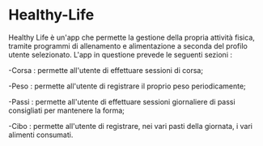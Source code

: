 # Healthy-Life

Healthy Life è un'app che permette la gestione della propria attività fisica, tramite programmi di allenamento e alimentazione a seconda
del profilo utente selezionato. L'app in questione prevede le seguenti sezioni :

-Corsa : permette all'utente di effettuare sessioni di corsa;

-Peso : permette all'utente di registrare il proprio peso periodicamente;

-Passi : permette all'utente di effettuare sessioni giornaliere di passi consigliati per mantenere la forma;

-Cibo : permette all'utente di registrare, nei vari pasti della giornata, i vari alimenti consumati.

